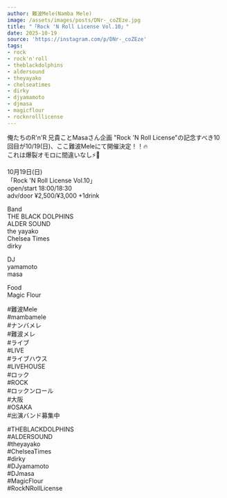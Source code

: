 ```yaml
---
author: 難波Mele(Namba Mele)
image: /assets/images/posts/DNr-_coZEze.jpg
title: "「Rock 'N Roll License Vol.10」"
date: 2025-10-19
source: 'https://instagram.com/p/DNr-_coZEze'
tags:
- rock
- rock'n'roll
- theblackdolphins
- aldersound
- theyayako
- chelseatimes
- dirky
- djyamamoto
- djmasa
- magicflour
- rocknrolllicense
---
```

俺たちのR'n'R 兄貴ことMasaさん企画 "Rock 'N Roll License"の記念すべき10回目が10/19(日)、ここ難波Meleにて開催決定！！🔥<br>
これは爆裂オモロに間違いなし⚡🦖

10月19日(日)<br>
「Rock 'N Roll License Vol.10」<br>
open/start 18:00/18:30<br>
adv/door ¥2,500/¥3,000 +1drink

Band<br>
THE BLACK DOLPHINS<br>
ALDER SOUND<br>
the yayako<br>
Chelsea Times<br>
dirky

DJ<br>
yamamoto<br>
masa

Food<br>
Magic Flour

#難波Mele<br>
#mambamele<br>
#ナンバメレ<br>
#難波メレ<br>
#ライブ<br>
#LIVE<br>
#ライブハウス<br>
#LIVEHOUSE<br>
#ロック<br>
#ROCK<br>
#ロックンロール<br>
#大阪<br>
#OSAKA<br>
#出演バンド募集中

#THEBLACKDOLPHINS<br>
#ALDERSOUND<br>
#theyayako<br>
#ChelseaTimes<br>
#dirky<br>
#DJyamamoto<br>
#DJmasa<br>
#MagicFlour<br>
#RockNRollLicense